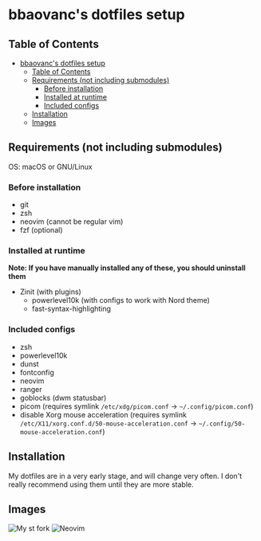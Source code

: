 # bbaovanc's dotfiles setup

## Table of Contents

- [bbaovanc's dotfiles setup](#bbaovancs-dotfiles-setup)
  - [Table of Contents](#table-of-contents)
  - [Requirements (not including submodules)](#requirements-not-including-submodules)
    - [Before installation](#before-installation)
    - [Installed at runtime](#installed-at-runtime)
    - [Included configs](#included-configs)
  - [Installation](#installation)
  - [Images](#images)

## Requirements (not including submodules)

OS: macOS or GNU/Linux

### Before installation

- git
- zsh
- neovim (cannot be regular vim)
- fzf (optional)

### Installed at runtime

**Note: If you have manually installed any of these, you should uninstall them**

- Zinit (with plugins)
  - powerlevel10k (with configs to work with Nord theme)
  - fast-syntax-highlighting

### Included configs

- zsh
- powerlevel10k
- dunst
- fontconfig
- neovim
- ranger
- goblocks (dwm statusbar)
- picom (requires symlink `/etc/xdg/picom.conf` -> `~/.config/picom.conf`)
- disable Xorg mouse acceleration (requires symlink `/etc/X11/xorg.conf.d/50-mouse-acceleration.conf` -> `~/.config/50-mouse-acceleration.conf`)

## Installation

My dotfiles are in a very early stage, and will change very often. I don't really recommend using them until they are more stable.

## Images

![My st fork](https://media.bbaovanc.com/dotfiles-example/st1.png)
![Neovim](https://media.bbaovanc.com/dotfiles-example/nvim.png)
